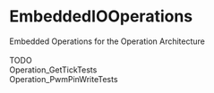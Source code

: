 # EmbeddedIOOperations
Embedded Operations for the Operation Architecture
<br/><br/>
TODO<br/>
Operation_GetTickTests<br/>
Operation_PwmPinWriteTests